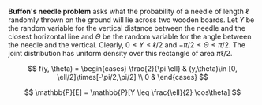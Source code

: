 **Buffon's needle problem** asks what the probability of a needle of length $\ell$ randomly thrown on the ground will lie across two wooden boards. Let $Y$ be the random variable for the vertical distance between the needle and the closest horizontal line and $\Theta$ be the random variable for the angle between the needle and the vertical. Clearly, $0 \leq Y \leq \ell/2$ and $-\pi/2 \leq \Theta \leq \pi/2$. The joint distribution has uniform density over this rectangle of area $\pi\ell/2$.

$$
f(y, \theta) = \begin{cases} \frac{2}{\pi \ell} & (y,\theta)\in [0, \ell/2]\times[-\pi/2,\pi/2] \\ 0 & \end{cases}
$$

$$
\mathbb{P}[E] = \mathbb{P}[Y \leq \frac{\ell}{2} \cos\theta]
$$